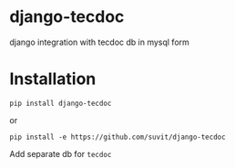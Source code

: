django-tecdoc
=============

django integration with tecdoc db in mysql form


Installation
============================

`pip install django-tecdoc`

or

`pip install -e https://github.com/suvit/django-tecdoc`


Add separate db for `tecdoc`
